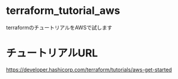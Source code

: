 # terraform_tutorial_aws
terraformのチュートリアルをAWSで試します

# チュートリアルURL
https://developer.hashicorp.com/terraform/tutorials/aws-get-started
